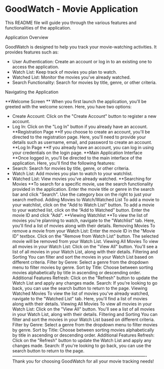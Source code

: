 # GoodWatch - Movie Application

This README file will guide you through the various features and functionalities of the application.

Application Overview

GoodWatch is designed to help you track your movie-watching activities. It provides features such as:

- User Authentication: Create an account or log in to an existing one to access the application.
- Watch List: Keep track of movies you plan to watch.
- Watched List: Monitor the movies you've already watched.
- Search Functionality: Search for movies by title, genre, or other criteria.

Navigating the Application

**Welcome Screen
**
When you first launch the application, you'll be greeted with the welcome screen. Here, you have two options:
- Create Account: Click on the "Create Account" button to register a new account.
- Log In: Click on the "Log In" button if you already have an account.
**Registration Page
**If you choose to create an account, you'll be directed to the registration page. Here, you'll need to provide your details such as username, email, and password to create an account.
**Log In Page
**If you already have an account, you can log in using your credentials on the login page.
**Main Application Interface
**Once logged in, you'll be directed to the main interface of the application. Here, you'll find the following features:
- Search: Search for movies by title, genre, or other criteria.
- Watch List: Add movies you plan to watch to your watchlist.
- Watched List: View movies you've already watched.
**Searching for Movies
**To search for a specific movie, use the search functionality provided in the application. Enter the movie title or genre in the search bar and click "Search". Use the category box on the right to just your search method.
Adding Movies to Watch/Watched List
To add a movie to your watchlist, click on the "Add to Watch List" button. To add a movie to your watched list, click on the “Add to Watched” button. Enter the movie ID and click "Add".
**Viewing Watchlist
**To view the list of movies you're planning to watch, navigate to the "Watchlist" tab. Here, you'll find a list of movies along with their details.
Removing Movies
To remove a movie from your Watch List:
Enter the movie ID in the "Movie ID" textbox.
Click on the "Remove from Watch List" button.
The selected movie will be removed from your Watch List.
Viewing All Movies
To view all movies in your Watch List:
Click on the "View All" button.
You'll see a list of all movies in your Watch List, along with their details.
Filtering and Sorting
You can filter and sort the movies in your Watch List based on different criteria.
Filter by Genre: Select a genre from the dropdown menu to filter movies by genre.
Sort by Title: Choose between sorting movies alphabetically by title in ascending or descending order.
Additional Features
Refresh: Click on the "Refresh" button to update the Watch List and apply any changes made.
Search: If you're looking to go back, you can use the search button to return to the page.
Viewing Watched Movies
To view the list of movies you've already watched, navigate to the "Watched List" tab. Here, you'll find a list of movies along with their details.
Viewing All Movies
To view all movies in your Watch List:
Click on the "View All" button.
You'll see a list of all movies in your Watch List, along with their details.
Filtering and Sorting
You can filter and sort the movies in your Watch List based on different criteria.
Filter by Genre: Select a genre from the dropdown menu to filter movies by genre.
Sort by Title: Choose between sorting movies alphabetically by title in ascending or descending order.
Additional Features
Refresh: Click on the "Refresh" button to update the Watch List and apply any changes made.
Search: If you're looking to go back, you can use the search button to return to the page.
———————————————————————————————-
Thank you for choosing GoodWatch for all your movie tracking needs!
